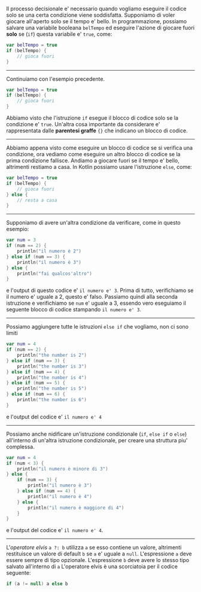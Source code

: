 Il processo decisionale e' necessario quando vogliamo eseguire il codice solo se una certa condizione viene soddisfatta.
Supponiamo di voler giocare all'aperto solo se il tempo e' bello.
In programmazione, possiamo salvare una variabile booleana `belTempo` ed eseguire l'azione di giocare fuori **solo** se (`if`) questa variabile e' `true`, come:
```kotlin
var belTempo = true
if (belTempo) {
	// gioca fuori
}
```

---

Continuiamo con l'esempio precedente.
```kotlin
var belTempo = true
if (belTempo) {
	// gioca fuori
}
```
Abbiamo visto che l'istruzione `if` esegue il blocco di codice solo se la condizione e' `true`.
Un'altra cosa importante da considerare e' rappresentata dalle **parentesi graffe** `{}` che indicano un blocco di codice.

---

Abbiamo appena visto come eseguire un blocco di codice se si verifica una condizione, ora vediamo come eseguire un altro blocco di codice se la prima condizione fallisce.
Andiamo a giocare fuori se il tempo e' bello, altrimenti restiamo a casa.
In Kotlin possiamo usare l'istruzione `else`, come:
```kotlin
var belTempo = true
if (belTempo) {
	// gioca fuori
} else {
	// resta a casa
}
```

---

Supponiamo di avere un'altra condizione da verificare, come in questo esempio:
```kotlin
var num = 3
if (num == 2) {
	println("il numero è 2")
} else if (num == 3) {
	println("il numero è 3")
} else {
	println("fai qualcos'altro")
}
```
e l'output di questo codice e' `il numero e' 3`.
Prima di tutto, verifichiamo se il numero e' uguale a 2, questo e' falso.
Passiamo quindi alla seconda istruzione e verifichiamo se `num` e' uguale a 3, essendo vero eseguiamo il seguente blocco di codice stampando `il numero e' 3`.

---

Possiamo aggiungere tutte le istruzioni `else if` che vogliamo, non ci sono limiti
```kotlin
var num = 4
if (num == 2) {
    println("the number is 2")
} else if (num == 3) {
    println("the number is 3")
} else if (num == 4) {
    println("the number is 4")
} else if (num == 5) {
    println("the number is 5")
} else if (num == 6) {
    println("the number is 6")
}
```
e l'output del codice e' `il numero e' 4`

---

Possiamo anche nidificare un'istruzione condizionale (`if`, `else if` o `else`) all'interno di un'altra istruzione condizionale, per creare una struttura piu' complessa.
```kotlin
var num = 4
if (num < 3) {
    println("il numero è minore di 3")
} else {
    if (num == 3) {
        println("il numero è 3")
    } else if (num == 4) {
        println("il numero è 4")
    } else {
        println("il numero è maggiore di 4")
    }
}
```
e l'output del codice e' `il numero e' 4`.

---

L'_operatore elvis_ `a ?: b` utilizza `a` se esso contiene un valore, altrimenti restituisce un valore di default `b` se `a` e' uguale a `null`.
L'espressione `a` deve essere sempre di tipo opzionale.
L'espressione `b` deve avere lo stesso tipo salvato all'interno di `a`
L'operatore elvis è una scorciatoia per il codice seguente:
```kotlin
if (a != null) a else b
```
